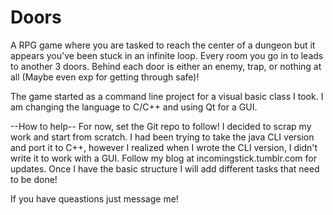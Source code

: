 # Doors
A RPG game where you are tasked to reach the center of a dungeon but it appears you've been stuck in an infinite loop. Every room you go in to leads to another 3 doors. Behind each door is either an enemy, trap, or nothing at all (Maybe even exp for getting through safe)! 

The game started as a command line project for a visual basic class I took. I am changing the language to C/C++ and using Qt for a GUI.

--How to help--
For now, set the Git repo to follow! I decided to scrap my work and start from scratch. I had been trying to take the java CLI version and port it to C++, however I realized when I wrote the CLI version, I didn't write it to work with a GUI. Follow my blog at incomingstick.tumblr.com for updates. Once I have the basic structure I will add different tasks that need to be done!

If you have queastions just message me!
